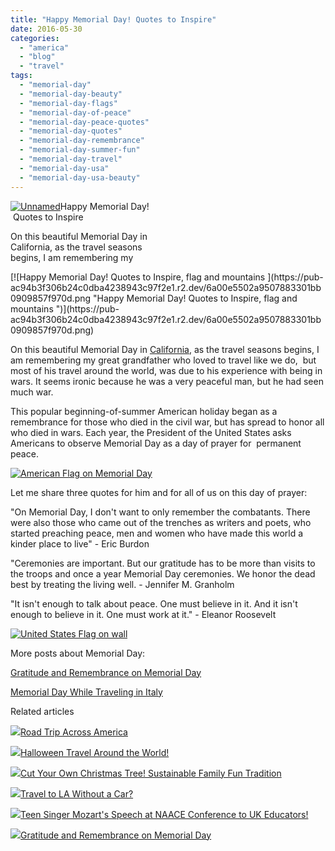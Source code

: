 ```yaml
---
title: "Happy Memorial Day! Quotes to Inspire"
date: 2016-05-30
categories: 
  - "america"
  - "blog"
  - "travel"
tags: 
  - "memorial-day"
  - "memorial-day-beauty"
  - "memorial-day-flags"
  - "memorial-day-of-peace"
  - "memorial-day-peace-quotes"
  - "memorial-day-quotes"
  - "memorial-day-remembrance"
  - "memorial-day-summer-fun"
  - "memorial-day-travel"
  - "memorial-day-usa"
  - "memorial-day-usa-beauty"
---
```


[![Unnamed](https://pub-ac94b3f306b24c0dba4238943c97f2e1.r2.dev/6a00e5502a9507883301bb090981ea970d.jpg "Unnamed")](https://pub-ac94b3f306b24c0dba4238943c97f2e1.r2.dev/6a00e5502a9507883301bb090981ea970d.jpg)Happy Memorial Day!   
 Quotes to Inspire  
  
On this beautiful Memorial Day in  
California, as the travel seasons  
begins, I am remembering my 

<!--more--> [![Happy Memorial Day! Quotes to Inspire, flag and mountains ](https://pub-ac94b3f306b24c0dba4238943c97f2e1.r2.dev/6a00e5502a9507883301bb0909857f970d.png "Happy Memorial Day! Quotes to Inspire, flag and mountains ")](https://pub-ac94b3f306b24c0dba4238943c97f2e1.r2.dev/6a00e5502a9507883301bb0909857f970d.png)

On this beautiful Memorial Day in [California](http://soultravelers3new.local/2012/08/top-10-california-destinations.html "top california travel destinations"), as the travel seasons begins, I am remembering my great grandfather who loved to travel like we do,  but most of his travel around the world, was due to his experience with being in wars. It seems ironic because he was a very peaceful man, but he had seen much war.    
  
This popular beginning-of-summer American holiday began as a remembrance for those who died in the civil war, but has spread to honor all who died in wars. Each year, the President of the United States asks Americans to observe Memorial Day as a day of prayer for  permanent peace.   
  
[![American Flag on Memorial Day ](https://pub-ac94b3f306b24c0dba4238943c97f2e1.r2.dev/6a00e5502a9507883301b8d1efdb4e970c.png "American Flag on Memorial Day ")](https://pub-ac94b3f306b24c0dba4238943c97f2e1.r2.dev/6a00e5502a9507883301b8d1efdb4e970c.png)  
  
  
Let me share three quotes for him and for all of us on this day of prayer:  
  
"On Memorial Day, I don't want to only remember the combatants. There were also those who came out of the trenches as writers and poets, who started preaching peace, men and women who have made this world a kinder place to live" - Eric Burdon  
  
"Ceremonies are important. But our gratitude has to be more than visits to the troops and once a year Memorial Day ceremonies. We honor the dead best by treating the living well. - Jennifer M. Granholm  
  
"It isn't enough to talk about peace. One must believe in it. And it isn't enough to believe in it. One must work at it." - Eleanor Roosevelt  
  
  

[![United States Flag on wall ](https://pub-ac94b3f306b24c0dba4238943c97f2e1.r2.dev/6a00e5502a9507883301bb0909855b970d.png "United States Flag on wall ")](https://pub-ac94b3f306b24c0dba4238943c97f2e1.r2.dev/6a00e5502a9507883301bb0909855b970d.png)

  
More posts about Memorial Day:  
  
[Gratitude and Remembrance on Memorial Day](http://soultravelers3new.local/2014/05/gratitude-and-remembrance-on-memorial-day.html "Memorial Day Gratitude and Remembrance ")   
  
[Memorial Day While Traveling in Italy](http://soultravelers3new.local/2007/05/italian-memoria.html "memorial day while traveling Europe ")  
  

Related articles

[![](http://i.zemanta.com/354543600_80_80.jpg)](http://soultravelers3new.local/2015/07/road-trip-across-america.html)[Road Trip Across America](http://soultravelers3new.local/2015/07/road-trip-across-america.html)

[![](http://i.zemanta.com/306649652_80_80.jpg)](http://soultravelers3new.local/2014/10/halloween-travel-around-the-world.html)[Halloween Travel Around the World!](http://soultravelers3new.local/2014/10/halloween-travel-around-the-world.html)

[![](http://i.zemanta.com/318394906_80_80.jpg)](http://soultravelers3new.local/2014/12/cut-your-own-christmas-tree-sustainable-family-fun-tradition.html)[Cut Your Own Christmas Tree! Sustainable Family Fun Tradition](http://soultravelers3new.local/2014/12/cut-your-own-christmas-tree-sustainable-family-fun-tradition.html)

[![](http://i.zemanta.com/355703992_80_80.jpg)](http://soultravelers3new.local/2015/08/travel-to-la-without-a-car-.html)[Travel to LA Without a Car?](http://soultravelers3new.local/2015/08/travel-to-la-without-a-car-.html)

[![](http://i.zemanta.com/341931598_80_80.jpg)](http://soultravelers3new.local/2015/05/teen-singer-mozarts-speech-at-naace-conference-to-uk-educators.html)[Teen Singer Mozart's Speech at NAACE Conference to UK Educators!](http://soultravelers3new.local/2015/05/teen-singer-mozarts-speech-at-naace-conference-to-uk-educators.html)

[![](http://i.zemanta.com/273935647_80_80.jpg)](http://soultravelers3new.local/2014/05/gratitude-and-remembrance-on-memorial-day.html)[Gratitude and Remembrance on Memorial Day](http://soultravelers3new.local/2014/05/gratitude-and-remembrance-on-memorial-day.html)
